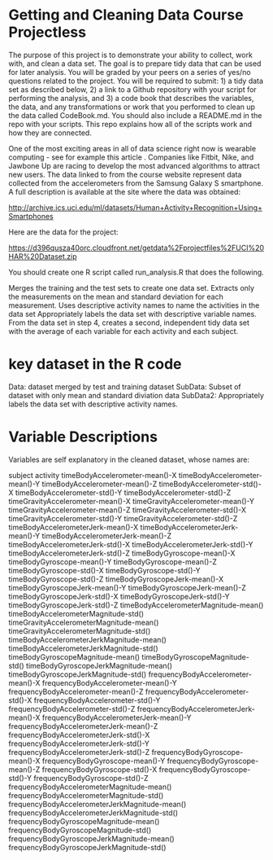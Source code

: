 # Getting and Cleaning Data Course Projectless 
The purpose of this project is to demonstrate your ability to collect, work with, and clean a data set. The goal is to prepare tidy data that can be used for later analysis. You will be graded by your peers on a series of yes/no questions related to the project. You will be required to submit: 1) a tidy data set as described below, 2) a link to a Github repository with your script for performing the analysis, and 3) a code book that describes the variables, the data, and any transformations or work that you performed to clean up the data called CodeBook.md. You should also include a README.md in the repo with your scripts. This repo explains how all of the scripts work and how they are connected.

One of the most exciting areas in all of data science right now is wearable computing - see for example this article . Companies like Fitbit, Nike, and Jawbone Up are racing to develop the most advanced algorithms to attract new users. The data linked to from the course website represent data collected from the accelerometers from the Samsung Galaxy S smartphone. A full description is available at the site where the data was obtained:

http://archive.ics.uci.edu/ml/datasets/Human+Activity+Recognition+Using+Smartphones

Here are the data for the project:

https://d396qusza40orc.cloudfront.net/getdata%2Fprojectfiles%2FUCI%20HAR%20Dataset.zip

You should create one R script called run_analysis.R that does the following.

Merges the training and the test sets to create one data set.
Extracts only the measurements on the mean and standard deviation for each measurement.
Uses descriptive activity names to name the activities in the data set
Appropriately labels the data set with descriptive variable names.
From the data set in step 4, creates a second, independent tidy data set with the average of each variable for each activity and each subject.

# key dataset in the R code
Data: dataset merged by test and training dataset
SubData: Subset of dataset with only mean and standard diviation data
SubData2: Appropriately labels the data set with descriptive activity names. 



# Variable Descriptions
Variables are self explanatory in the cleaned dataset, whose names are:

subject	activity	timeBodyAccelerometer-mean()-X	timeBodyAccelerometer-mean()-Y	timeBodyAccelerometer-mean()-Z	timeBodyAccelerometer-std()-X	timeBodyAccelerometer-std()-Y	timeBodyAccelerometer-std()-Z	timeGravityAccelerometer-mean()-X	timeGravityAccelerometer-mean()-Y	timeGravityAccelerometer-mean()-Z	timeGravityAccelerometer-std()-X	timeGravityAccelerometer-std()-Y	timeGravityAccelerometer-std()-Z	timeBodyAccelerometerJerk-mean()-X	timeBodyAccelerometerJerk-mean()-Y	timeBodyAccelerometerJerk-mean()-Z	timeBodyAccelerometerJerk-std()-X	timeBodyAccelerometerJerk-std()-Y	timeBodyAccelerometerJerk-std()-Z	timeBodyGyroscope-mean()-X	timeBodyGyroscope-mean()-Y	timeBodyGyroscope-mean()-Z	timeBodyGyroscope-std()-X	timeBodyGyroscope-std()-Y	timeBodyGyroscope-std()-Z	timeBodyGyroscopeJerk-mean()-X	timeBodyGyroscopeJerk-mean()-Y	timeBodyGyroscopeJerk-mean()-Z	timeBodyGyroscopeJerk-std()-X	timeBodyGyroscopeJerk-std()-Y	timeBodyGyroscopeJerk-std()-Z	timeBodyAccelerometerMagnitude-mean()	timeBodyAccelerometerMagnitude-std()	timeGravityAccelerometerMagnitude-mean()	timeGravityAccelerometerMagnitude-std()	timeBodyAccelerometerJerkMagnitude-mean()	timeBodyAccelerometerJerkMagnitude-std()	timeBodyGyroscopeMagnitude-mean()	timeBodyGyroscopeMagnitude-std()	timeBodyGyroscopeJerkMagnitude-mean()	timeBodyGyroscopeJerkMagnitude-std()	frequencyBodyAccelerometer-mean()-X	frequencyBodyAccelerometer-mean()-Y	frequencyBodyAccelerometer-mean()-Z	frequencyBodyAccelerometer-std()-X	frequencyBodyAccelerometer-std()-Y	frequencyBodyAccelerometer-std()-Z	frequencyBodyAccelerometerJerk-mean()-X	frequencyBodyAccelerometerJerk-mean()-Y	frequencyBodyAccelerometerJerk-mean()-Z	frequencyBodyAccelerometerJerk-std()-X	frequencyBodyAccelerometerJerk-std()-Y	frequencyBodyAccelerometerJerk-std()-Z	frequencyBodyGyroscope-mean()-X	frequencyBodyGyroscope-mean()-Y	frequencyBodyGyroscope-mean()-Z	frequencyBodyGyroscope-std()-X	frequencyBodyGyroscope-std()-Y	frequencyBodyGyroscope-std()-Z	frequencyBodyAccelerometerMagnitude-mean()	frequencyBodyAccelerometerMagnitude-std()	frequencyBodyAccelerometerJerkMagnitude-mean()	frequencyBodyAccelerometerJerkMagnitude-std()	frequencyBodyGyroscopeMagnitude-mean()	frequencyBodyGyroscopeMagnitude-std()	frequencyBodyGyroscopeJerkMagnitude-mean()	frequencyBodyGyroscopeJerkMagnitude-std()





